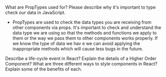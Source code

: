What are PropTypes used for? Please describe why it's important to type check our data in JavaScript.

- PropTypes are used to check the data types you are receiving from other components via props. It's important to check and understand the data type we are using so that the methods and functions we apply to them or the way we pass them to other components works properly. If we know the type of data we hav e we can avoid applying the inappropriate methods which will cause less bugs in the future. 



Describe a life-cycle event in React?
Explain the details of a Higher Order Component?
What are three different ways to style components in React? Explain some of the benefits of each.
